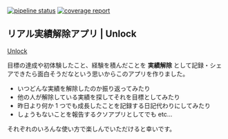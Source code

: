 [![pipeline status](https://gitlab.com/omae-app/unlock/badges/develop/pipeline.svg)](https://gitlab.com/omae-app/unlock/pipelines)
[![coverage report](https://gitlab.com/omae-app/unlock/badges/develop/coverage.svg)](https://omae-app.gitlab.io/unlock)

## リアル実績解除アプリ | Unlock

[Unlock](https://unlock-app.herokuapp.com/)

目標の達成や初体験したこと、経験を積んだことを **実績解除** として記録・シェアできたら面白そうだなという思いからこのアプリを作りました。   

* いつどんな実績を解除したのか振り返ってみたり
* 他の人が解除している実績を探してそれを目標としてみたり
* 昨日より何か 1 つでも成長したことを記録する日記代わりにしてみたり
* しょうもないことを報告するクソアプリとしてでも etc...


それぞれのいろんな使い方で楽しんでいただけると幸いです。
